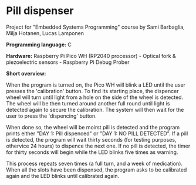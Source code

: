 # Pill dispenser
<p>Project for "Embedded Systems Programming" course by Sami Barbaglia, Milja Hotanen, Lucas Lamponen</p>
<p><b>Programming language:</b> C</p>
<p><b>Hardware:</b> Raspberry Pi Pico WH (RP2040 processor)
- Optical fork & piezoelectric sensors
- Raspberry Pi Debug Prober</p>

<p><b>Short overview:</b></p>
<p>When the program is turned on, the Pico WH will blink a LED until the user presses the 'calibration' button. To find its starting place, the dispencer wheel will turn until light from a hole on the side of the wheel is detected. The wheel will be then turned around another full round until light is detected again to secure the calibration. The system will then wait for the user to press the 'dispencing' button.</p>

<p>When done so, the wheel will be moirst pill is detected and the program prints either "DAY 1: Pill dispenced" or "DAY 1: NO PILL DETECTED". 
If a pill is detected, the program will wait thirty seconds (for testing purposes, othervice 24 hours) to dispence the next one.
If no pill is detected, the timer for thirty seconds will begin while the LED blinks five times as warning. </p>

<p>This process repeats seven times (a full turn, and a week of medication). 
When all the slots have been dispensed, the program asks to be calibrated again and the LED blinks until calibrated again.</p>
